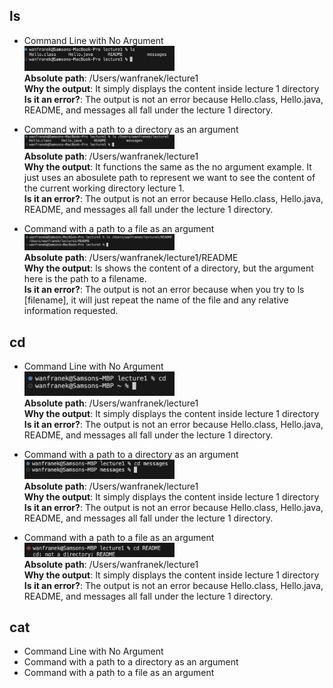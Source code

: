 ## ls
- Command Line with No Argument<br>
<img src="ls.png" width = 50% height = 50%><br>
**Absolute path**: /Users/wanfranek/lecture1<br>
**Why the output**: It simply displays the content inside lecture 1 directory<br>
**Is it an error?**: The output is not an error because Hello.class, Hello.java, README, and messages all fall under the lecture 1 directory.


- Command with a path to a directory as an argument<br>
<img src="ls_directory.png" width = 50% height = 50%><br>
**Absolute path**: /Users/wanfranek/lecture1<br>
**Why the output**: It functions the same as the no argument example. It just uses an abosulete path to represent we want to see the content of the current working directory lecture 1.<br>
**Is it an error?**: The output is not an error because Hello.class, Hello.java, README, and messages all fall under the lecture 1 directory.


- Command with a path to a file as an argument<br>
<img src="ls_file.png" width = 50% height = 50%><br>
**Absolute path**: /Users/wanfranek/lecture1/README<br>
**Why the output**: ls shows the content of a directory, but the argument here is the path to a filename.<br>
**Is it an error?**: The output is not an error because when you try to ls [filename], it will just repeat the name of the file and any relative information requested.


  
## cd
- Command Line with No Argument<br>
<img src="cd_noArg.png" width = 50% height = 50%><br>
**Absolute path**: /Users/wanfranek/lecture1<br>
**Why the output**: It simply displays the content inside lecture 1 directory<br>
**Is it an error?**: The output is not an error because Hello.class, Hello.java, README, and messages all fall under the lecture 1 directory.

  
- Command with a path to a directory as an argument<br>
<img src="cd_directory.png" width = 50% height = 50%><br>
**Absolute path**: /Users/wanfranek/lecture1<br>
**Why the output**: It simply displays the content inside lecture 1 directory<br>
**Is it an error?**: The output is not an error because Hello.class, Hello.java, README, and messages all fall under the lecture 1 directory.

  
- Command with a path to a file as an argument<br>
<img src="cd_filename.png" width = 50% height = 50%><br>
**Absolute path**: /Users/wanfranek/lecture1<br>
**Why the output**: It simply displays the content inside lecture 1 directory<br>
**Is it an error?**: The output is not an error because Hello.class, Hello.java, README, and messages all fall under the lecture 1 directory.

  
## cat
- Command Line with No Argument<br>
- Command with a path to a directory as an argument<br>
- Command with a path to a file as an argument<br>
